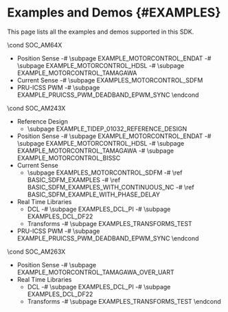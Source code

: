 #  Examples and Demos {#EXAMPLES}
This page lists all the examples and demos supported in this SDK.

\cond SOC_AM64X
- Position Sense
    -# \subpage EXAMPLE_MOTORCONTROL_ENDAT
    -# \subpage EXAMPLE_MOTORCONTROL_HDSL
    -# \subpage EXAMPLE_MOTORCONTROL_TAMAGAWA
- Current Sense
    -# \subpage EXAMPLES_MOTORCONTROL_SDFM
- PRU-ICSS PWM
   -# \subpage EXAMPLE_PRUICSS_PWM_DEADBAND_EPWM_SYNC
\endcond

\cond SOC_AM243X
- Reference Design
    - \subpage EXAMPLE_TIDEP_01032_REFERENCE_DESIGN
- Position Sense
    -# \subpage EXAMPLE_MOTORCONTROL_ENDAT
    -# \subpage EXAMPLE_MOTORCONTROL_HDSL
    -# \subpage EXAMPLE_MOTORCONTROL_TAMAGAWA
    -# \subpage EXAMPLE_MOTORCONTROL_BISSC
- Current Sense
    - \subpage EXAMPLES_MOTORCONTROL_SDFM
        -# \ref BASIC_SDFM_EXAMPLES
        -# \ref BASIC_SDFM_EXAMPLES_WITH_CONTINUOUS_NC
        -# \ref BASIC_SDFM_EXAMPLE_WITH_PHASE_DELAY
- Real Time Libraries
    - DCL
        -# \subpage EXAMPLES_DCL_PI
        -# \subpage EXAMPLES_DCL_DF22
    - Transforms
        -# \subpage EXAMPLES_TRANSFORMS_TEST
- PRU-ICSS PWM
    -# \subpage EXAMPLE_PRUICSS_PWM_DEADBAND_EPWM_SYNC
\endcond

\cond SOC_AM263X
- Position Sense
    -# \subpage EXAMPLE_MOTORCONTROL_TAMAGAWA_OVER_UART
- Real Time Libraries
    - DCL
        -# \subpage EXAMPLES_DCL_PI
        -# \subpage EXAMPLES_DCL_DF22
    - Transforms
        -# \subpage EXAMPLES_TRANSFORMS_TEST
\endcond
